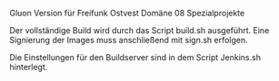 
Gluon Version für Freifunk Ostvest Domäne 08 Spezialprojekte

Der vollständige Build wird durch das Script build.sh ausgeführt. 
Eine Signierung der Images muss anschließend mit sign.sh erfolgen. 

Die Einstellungen für den Buildserver sind in dem Script Jenkins.sh hinterlegt.

